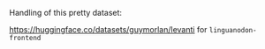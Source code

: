 Handling of this pretty dataset: 

https://huggingface.co/datasets/guymorlan/levanti for `linguanodon-frontend`